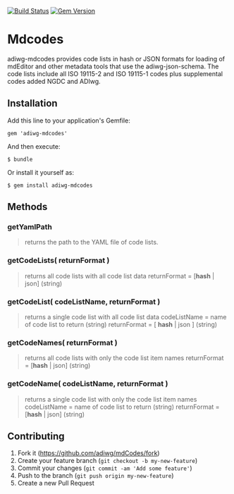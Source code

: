 [![Build Status](https://travis-ci.org/adiwg/mdCodes.svg)](https://travis-ci.org/adiwg/mdCodes)
[![Gem Version](https://badge.fury.io/rb/adiwg-mdcodes.svg)](http://badge.fury.io/rb/adiwg-mdcodes)

# Mdcodes

adiwg-mdcodes provides code lists in hash or JSON formats for loading of mdEditor and other metadata
tools that use the adiwg-json-schema.  The code lists include all ISO 19115-2 and ISO 19115-1 codes plus
supplemental codes added NGDC and ADIwg.

## Installation

Add this line to your application's Gemfile:

    gem 'adiwg-mdcodes'

And then execute:

    $ bundle

Or install it yourself as:

    $ gem install adiwg-mdcodes


## Methods

### getYamlPath
> returns the path to the YAML file of code lists.

### getCodeLists( returnFormat )
> returns all code lists with all code list data
> returnFormat = \[__hash__ | json] (string)

### getCodeList( codeListName, returnFormat )
> returns a single code list with all code list data
> codeListName = name of code list to return (string)
> returnFormat = \[ __hash__ | json ] (string)

### getCodeNames( returnFormat )
> returns all code lists with only the code list item names
> returnFormat = \[__hash__ | json] (string)

### getCodeName( codeListName, returnFormat )
> returns a single code list with only the code list item names
> codeListName = name of code list to return (string)
> returnFormat = \[__hash__ | json] (string)


## Contributing

1. Fork it (https://github.com/adiwg/mdCodes/fork)
2. Create your feature branch (`git checkout -b my-new-feature`)
3. Commit your changes (`git commit -am 'Add some feature'`)
4. Push to the branch (`git push origin my-new-feature`)
5. Create a new Pull Request
